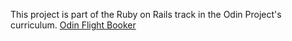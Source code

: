 This project is part of the Ruby on Rails track in the Odin Project's curriculum. <a href="http://www.theodinproject.com/courses/ruby-on-rails/lessons/apis">Odin Flight Booker</a>